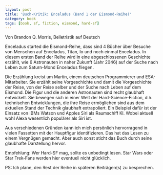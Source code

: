 ```yaml
---
layout: post
title: 'Buch-Kritik: Enceladus (Band 1 der Eismond-Reihe)'
category: book
tags: [book, sf, fiction, eismond, hard-sf]
---
```


Von Brandon Q. Morris, Belletristik auf Deutsch

Enceladus started die Eismond-Reihe, dass sind 4 Bücher über Besuche von Menschen auf Enceladus, Titan, Io und noch einmal Enceladus. In diesem ersten Band der Reihe wird in eine abgeschlossenen Geschichte erzählt, wie 6 Astronauten in naher Zukunft (Jahr 2046) auf der Suche nach Leben zum Saturn-Mond Enceladus fliegen.

Die Erzählung kreist um Martin, einem deutschen Programmierer und ESA-Mitarbeiter. Sie erzählt seine Vorgeschichte und damit die Vorgeschichte der Reise, von der Reise selber und der Suche nach Leben auf dem Eismond. Die Figur und die anderen Astronauten sind recht glaubhaft entwickelt. Sie bewegen sich in einer Welt der Hard-Science-Fiction, d.h. technischen Entwicklungen, die ihre Reise ermöglichen sind aus dem aktuellen Stand der Technik glaubhaft extrapoliert. Ein Beispiel dafür ist der Einsatz von IBMs Watson und Apples Siri als Raumschiff KI. Wobei aktuell wohl Alexa wesentlich populärer als Siri ist.

Aus verschiedenen Gründen kann ich mich persönlich hervorragend in vielen Fassetten mit der Hauptfigur identifizieren. Das hat das Lesen zu einem Vergnügen gemacht. Aber auch sonst sticht das Buch durch seine glaubhafte Darstellung hervor.

Empfehlung: Wer Hard-SF mag, sollte es unbedingt lesen. Star Wars oder Star Trek-Fans werden hier eventuell nicht glücklich.

PS: Ich plane, den Rest der Reihe in späteren Beiträgen(s) zu besprechen.